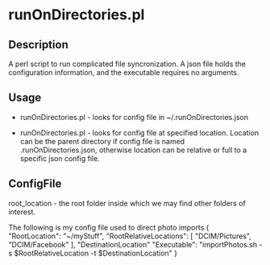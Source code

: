 # runOnDirectories.pl

## Description
A perl script to run complicated file syncronization.  A json file holds the configuration information, and the executable requires no arguments.

## Usage

 * runOnDirectories.pl - looks for config file in ~/.runOnDirectories.json

 * runOnDirectories.pl <location> - looks for config file at specified location.  Location can be the parent directory if config file is named .runOnDirectories.json, otherwise location can be relative or full to a specific json config file.

## ConfigFile
  root_location  - the root folder inside which we may find other folders of interest.

  The following is my config file used to direct photo imports
  {
    "RootLocation": "~/myStuff",
    "RootRelativeLocations": [
                          "DCIM/Pictures",
                          "DCIM/Facebook"
                          ],
    "DestinationLocation"
    "Executable": "importPhotos.sh -s $RootRelativeLocation -t $DestinationLocation"
  }
